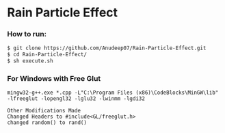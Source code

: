 # Rain Particle Effect

### How to run:

```sh
$ git clone https://github.com/Anudeep07/Rain-Particle-Effect.git
$ cd Rain-Particle-Effect/
$ sh execute.sh

```

### For Windows with Free Glut

```
mingw32-g++.exe *.cpp -L"C:\Program Files (x86)\CodeBlocks\MinGW\lib"  -lfreeglut -lopengl32 -lglu32 -lwinmm -lgdi32

Other Modifications Made 
Changed Headers to #include<GL/freeglut.h>
changed random() to rand()
```